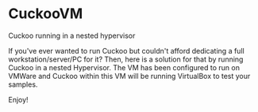 # CuckooVM
Cuckoo running in a nested hypervisor

If you've ever wanted to run Cuckoo but couldn't afford dedicating a full workstation/server/PC for it? Then, here is a solution for that by running Cuckoo in a nested Hypervisor. The VM has been configured to run on VMWare and Cuckoo within this VM will be running VirtualBox to test your samples.

Enjoy!
